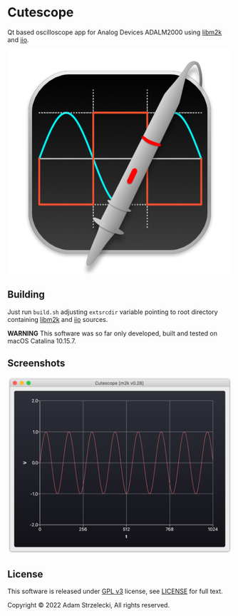 Cutescope
=========

[libm2k]: https://github.com/analogdevicesinc/libm2k
[libiio]: https://github.com/analogdevicesinc/libiio

Qt based oscilloscope app for Analog Devices ADALM2000 using [libm2k][libm2k] and [iio][libiio].

![Icon](resources/Cutescope.png)

Building
--------

Just run `build.sh` adjusting `extsrcdir` variable pointing to root directory containing [libm2k][libm2k] and [iio][libiio] sources.

**WARNING** This software was so far only developed, built and tested on macOS Catalina 10.15.7.

Screenshots
-----------

![Prototype](images/Prototype.png)

License
-------

This software is released under [GPL v3](LICENSE) license, see [LICENSE](LICENSE) for full text.

Copyright &copy; 2022 Adam Strzelecki, All rights reserved.
